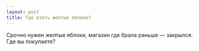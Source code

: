 ```yaml
---
layout: post 
title: Где взять желтые яблоки? 
--- 
```

Срочно нужен желтые яблоки, магазин где брала раньше — закрылся. Где вы покупаете?
